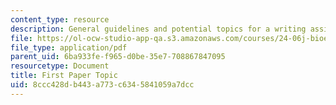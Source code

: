 ```yaml
---
content_type: resource
description: General guidelines and potential topics for a writing assignment on bioethics.
file: https://ol-ocw-studio-app-qa.s3.amazonaws.com/courses/24-06j-bioethics-spring-2009/8ccc428db443a773c6345841059a7dcc_MIT24_06Js09_assn01.pdf
file_type: application/pdf
parent_uid: 6ba933fe-f965-d0be-35e7-708867847095
resourcetype: Document
title: First Paper Topic
uid: 8ccc428d-b443-a773-c634-5841059a7dcc
---
```

